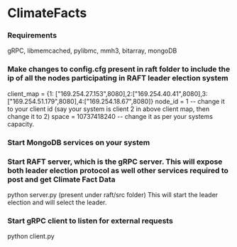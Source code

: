 # ClimateFacts

### Requirements ###
gRPC, libmemcached, pylibmc, mmh3, bitarray, mongoDB
### Make changes to config.cfg present in raft folder to include the ip of all the nodes participating in RAFT leader election system ###
client_map = {1: ["169.254.27.153",8080],2:["169.254.40.41",8080],3:["169.254.51.179",8080],4:["169.254.18.67",8080]}
node_id = 1 -- change it to your client id (say your system is client 2 in above client map, then change it to 2)
space = 10737418240 -- change it as per your systems capacity.


### Start MongoDB services on your system ###

### Start RAFT server, which is the gRPC server. This will expose both leader election protocol as well other services required to post and get Climate Fact Data ###

python server.py (present under raft/src folder)
This will start the leader election and will select the leader.

### Start gRPC client to listen for external requests ###
python client.py

